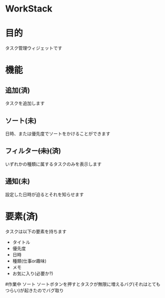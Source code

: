 # WorkStack
# 目的
タスク管理ウィジェットです

# 機能
## 追加(済)
タスクを追加します

## ソート(未)
日時、または優先度でソートをかけることができます

## フィルター~~(未)~~(済)
いずれかの種類に属するタスクのみを表示します

## 通知(未)
設定した日時が迫るとそれを知らせます

# 要素(済)
タスクは以下の要素を持ちます
 - タイトル
 - 優先度
 - 日時
 - 種類(仕事or趣味)
 - メモ
 - お気に入り(必要か?)

#作業中
ソート
ソートボタンを押すとタスクが無限に増えるバグ(それはとてもつらい)が起きたのでバグ取り